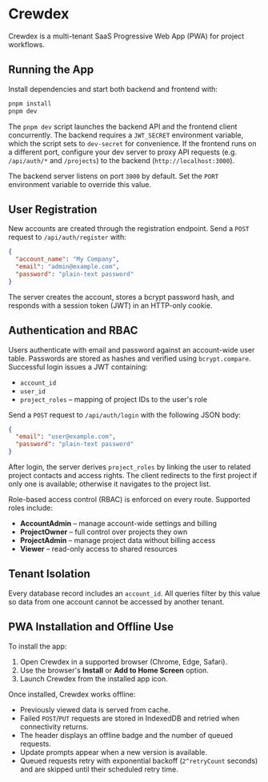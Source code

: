 # Crewdex

Crewdex is a multi-tenant SaaS Progressive Web App (PWA) for project workflows.

## Running the App

Install dependencies and start both backend and frontend with:

```bash
pnpm install
pnpm dev
```

The `pnpm dev` script launches the backend API and the frontend client concurrently. The backend requires a
`JWT_SECRET` environment variable, which the script sets to `dev-secret` for convenience. If the frontend runs on a
different port, configure your dev server to proxy API requests (e.g. `/api/auth/*` and `/projects`) to the backend
(`http://localhost:3000`).

The backend server listens on port `3000` by default. Set the `PORT` environment variable to override this value.

## User Registration

New accounts are created through the registration endpoint. Send a `POST` request to `/api/auth/register` with:

```json
{
  "account_name": "My Company",
  "email": "admin@example.com",
  "password": "plain-text password"
}
```

The server creates the account, stores a bcrypt password hash, and responds with a session token (JWT) in an HTTP-only cookie.

## Authentication and RBAC

Users authenticate with email and password against an account-wide user table. Passwords are stored as hashes and verified using `bcrypt.compare`. Successful login issues a JWT containing:

- `account_id`
- `user_id`
- `project_roles` – mapping of project IDs to the user's role

Send a `POST` request to `/api/auth/login` with the following JSON body:

```json
{
  "email": "user@example.com",
  "password": "plain-text password"
}
```

After login, the server derives `project_roles` by linking the user to related project contacts and access rights. The client redirects to the first project if only one is available; otherwise it navigates to the project list.

Role-based access control (RBAC) is enforced on every route. Supported roles include:

- **AccountAdmin** – manage account-wide settings and billing
- **ProjectOwner** – full control over projects they own
- **ProjectAdmin** – manage project data without billing access
- **Viewer** – read-only access to shared resources

## Tenant Isolation

Every database record includes an `account_id`. All queries filter by this value so data from one account cannot be accessed by another tenant.

## PWA Installation and Offline Use

To install the app:

1. Open Crewdex in a supported browser (Chrome, Edge, Safari).
2. Use the browser's **Install** or **Add to Home Screen** option.
3. Launch Crewdex from the installed app icon.

Once installed, Crewdex works offline:

- Previously viewed data is served from cache.
- Failed `POST`/`PUT` requests are stored in IndexedDB and retried when
  connectivity returns.
- The header displays an offline badge and the number of queued requests.
- Update prompts appear when a new version is available.
- Queued requests retry with exponential backoff (`2^retryCount` seconds)
  and are skipped until their scheduled retry time.

